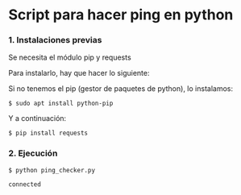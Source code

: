 # Script para hacer ping en python


### 1. Instalaciones previas

Se necesita el módulo pip y requests

Para instalarlo, hay que hacer lo siguiente:

Si no tenemos el pip (gestor de paquetes de python), lo instalamos:

```shell
$ sudo apt install python-pip
```

Y a continuación:

```shell
$ pip install requests
```

### 2. Ejecución

```shell
$ python ping_checker.py

connected
```
